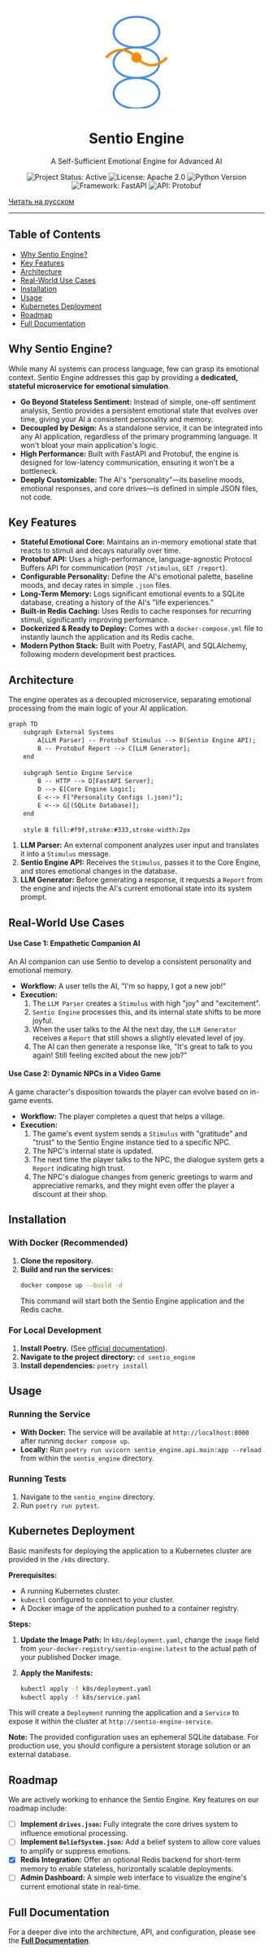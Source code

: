 <div align="center">
  <img src="docs/assets/logo.svg" alt="Sentio Engine Logo" width="200"/>
  <h1>Sentio Engine</h1>
  <p>A Self-Sufficient Emotional Engine for Advanced AI</p>
  <p>
    <img src="https://img.shields.io/badge/Project%20Status-Active-brightgreen" alt="Project Status: Active"/>
    <img src="https://img.shields.io/badge/License-Apache_2.0-blue.svg" alt="License: Apache 2.0"/>
    <img src="https://img.shields.io/badge/Python-3.12+-3776AB.svg?logo=python&logoColor=white" alt="Python Version"/>
    <img src="https://img.shields.io/badge/Framework-FastAPI-009688.svg?logo=fastapi" alt="Framework: FastAPI"/>
    <img src="https://img.shields.io/badge/API-Protobuf-blue" alt="API: Protobuf"/>
  </p>
</div>

[Читать на русском](README.ru.md)

---

## Table of Contents
- [Why Sentio Engine?](#why-sentio-engine)
- [Key Features](#key-features)
- [Architecture](#architecture)
- [Real-World Use Cases](#real-world-use-cases)
- [Installation](#installation)
- [Usage](#usage)
- [Kubernetes Deployment](#kubernetes-deployment)
- [Roadmap](#roadmap)
- [Full Documentation](#full-documentation)

## Why Sentio Engine?

While many AI systems can process language, few can grasp its emotional context. Sentio Engine addresses this gap by providing a **dedicated, stateful microservice for emotional simulation**.

*   **Go Beyond Stateless Sentiment:** Instead of simple, one-off sentiment analysis, Sentio provides a persistent emotional state that evolves over time, giving your AI a consistent personality and memory.
*   **Decoupled by Design:** As a standalone service, it can be integrated into any AI application, regardless of the primary programming language. It won't bloat your main application's logic.
*   **High Performance:** Built with FastAPI and Protobuf, the engine is designed for low-latency communication, ensuring it won't be a bottleneck.
*   **Deeply Customizable:** The AI's "personality"—its baseline moods, emotional responses, and core drives—is defined in simple JSON files, not code.

## Key Features

- **Stateful Emotional Core:** Maintains an in-memory emotional state that reacts to stimuli and decays naturally over time.
- **Protobuf API:** Uses a high-performance, language-agnostic Protocol Buffers API for communication (`POST /stimulus`, `GET /report`).
- **Configurable Personality:** Define the AI's emotional palette, baseline moods, and decay rates in simple `.json` files.
- **Long-Term Memory:** Logs significant emotional events to a SQLite database, creating a history of the AI's "life experiences."
- **Built-in Redis Caching:** Uses Redis to cache responses for recurring stimuli, significantly improving performance.
- **Dockerized & Ready to Deploy:** Comes with a `docker-compose.yml` file to instantly launch the application and its Redis cache.
- **Modern Python Stack:** Built with Poetry, FastAPI, and SQLAlchemy, following modern development best practices.

## Architecture

The engine operates as a decoupled microservice, separating emotional processing from the main logic of your AI application.

```mermaid
graph TD
    subgraph External Systems
        A[LLM Parser] -- Protobuf Stimulus --> B(Sentio Engine API);
        B -- Protobuf Report --> C[LLM Generator];
    end

    subgraph Sentio Engine Service
        B -- HTTP --> D[FastAPI Server];
        D --> E[Core Engine Logic];
        E <--> F["Personality Configs (.json)"];
        E <--> G[(SQLite Database)];
    end

    style B fill:#f9f,stroke:#333,stroke-width:2px
```
1.  **LLM Parser:** An external component analyzes user input and translates it into a `Stimulus` message.
2.  **Sentio Engine API:** Receives the `Stimulus`, passes it to the Core Engine, and stores emotional changes in the database.
3.  **LLM Generator:** Before generating a response, it requests a `Report` from the engine and injects the AI's current emotional state into its system prompt.

## Real-World Use Cases

#### Use Case 1: Empathetic Companion AI

An AI companion can use Sentio to develop a consistent personality and emotional memory.
- **Workflow:** A user tells the AI, "I'm so happy, I got a new job!"
- **Execution:**
    1.  The `LLM Parser` creates a `Stimulus` with high "joy" and "excitement".
    2.  `Sentio Engine` processes this, and its internal state shifts to be more joyful.
    3.  When the user talks to the AI the next day, the `LLM Generator` receives a `Report` that still shows a slightly elevated level of joy.
    4.  The AI can then generate a response like, "It's great to talk to you again! Still feeling excited about the new job?"

#### Use Case 2: Dynamic NPCs in a Video Game

A game character's disposition towards the player can evolve based on in-game events.
- **Workflow:** The player completes a quest that helps a village.
- **Execution:**
    1.  The game's event system sends a `Stimulus` with "gratitude" and "trust" to the Sentio Engine instance tied to a specific NPC.
    2.  The NPC's internal state is updated.
    3.  The next time the player talks to the NPC, the dialogue system gets a `Report` indicating high trust.
    4.  The NPC's dialogue changes from generic greetings to warm and appreciative remarks, and they might even offer the player a discount at their shop.

## Installation

### With Docker (Recommended)
1.  **Clone the repository.**
2.  **Build and run the services:**
    ```bash
    docker compose up --build -d
    ```
    This command will start both the Sentio Engine application and the Redis cache.

### For Local Development
1.  **Install Poetry.** (See [official documentation](https://python-poetry.org/docs/#installation)).
2.  **Navigate to the project directory:** `cd sentio_engine`
3.  **Install dependencies:** `poetry install`

## Usage

### Running the Service
*   **With Docker:** The service will be available at `http://localhost:8000` after running `docker compose up`.
*   **Locally:** Run `poetry run uvicorn sentio_engine.api.main:app --reload` from within the `sentio_engine` directory.

### Running Tests
1.  Navigate to the `sentio_engine` directory.
2.  Run `poetry run pytest`.

## Kubernetes Deployment

Basic manifests for deploying the application to a Kubernetes cluster are provided in the `/k8s` directory.

**Prerequisites:**
*   A running Kubernetes cluster.
*   `kubectl` configured to connect to your cluster.
*   A Docker image of the application pushed to a container registry.

**Steps:**

1.  **Update the Image Path:** In `k8s/deployment.yaml`, change the `image` field from `your-docker-registry/sentio-engine:latest` to the actual path of your published Docker image.

2.  **Apply the Manifests:**
    ```bash
    kubectl apply -f k8s/deployment.yaml
    kubectl apply -f k8s/service.yaml
    ```

This will create a `Deployment` running the application and a `Service` to expose it within the cluster at `http://sentio-engine-service`.

**Note:** The provided configuration uses an ephemeral SQLite database. For production use, you should configure a persistent storage solution or an external database.

## Roadmap

We are actively working to enhance the Sentio Engine. Key features on our roadmap include:

- [ ] **Implement `drives.json`:** Fully integrate the core drives system to influence emotional processing.
- [ ] **Implement `BeliefSystem.json`:** Add a belief system to allow core values to amplify or suppress emotions.
- [x] **Redis Integration:** Offer an optional Redis backend for short-term memory to enable stateless, horizontally scalable deployments.
- [ ] **Admin Dashboard:** A simple web interface to visualize the engine's current emotional state in real-time.

## Full Documentation

For a deeper dive into the architecture, API, and configuration, please see the **[Full Documentation](./docs/en/01_introduction.md)**.
